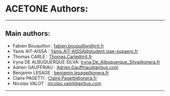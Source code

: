 # ACETONE Authors:

**************************************************
## Main authors:
  * Fabien Bouquillon         : <fabien.bouquillon@irit.fr>
  * Yanis AIT-AISSA           : <Yanis.AIT-AISSA@student.isae-supaero.fr>
  * Thomas CARLE              : <Thomas.Carle@irit.fr>
  * Iryna DE ALBUQUERQUE SILVA: <Iryna.De_Albuquerque_Silva@onera.fr>
  * Adrien GAUFFRIAU          : <Adrien.Gauffriau@airbus.com>
  * Benjamin LESAGE           : <benjamin.lesage@onera.fr>
  * Claire PAGETTI            : <Claire.Pagetti@onera.fr>
  * Nicolas VALOT             : <nicolas.valot@airbus.com>
  
**************************************************

